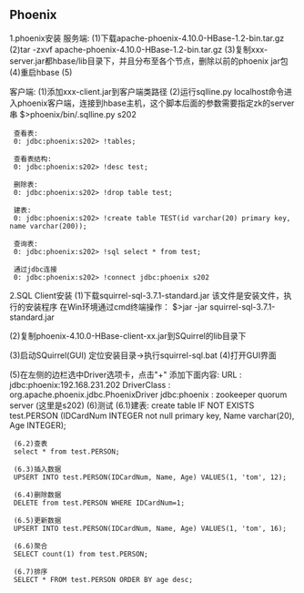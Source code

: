 ﻿Phoenix
------------------
1.phoenix安装
  服务端:
  (1)下载apache-phoenix-4.10.0-HBase-1.2-bin.tar.gz
  (2)tar -zxvf apache-phoenix-4.10.0-HBase-1.2-bin.tar.gz 
  (3)复制xxx-server.jar都hbase/lib目录下，并且分布至各个节点，删除以前的phoenix jar包
  (4)重启hbase
  (5)
  
  客户端:
  (1)添加xxx-client.jar到客户端类路径
  (2)运行sqlline.py localhost命令进入phoenix客户端，连接到hbase主机，这个脚本后面的参数需要指定zk的server串
     $>phoenix/bin/.sqlline.py s202
     
	 查看表:
	 0: jdbc:phoenix:s202> !tables;
	 
	 查看表结构:
	 0: jdbc:phoenix:s202> !desc test;
	 
	 删除表:
	 0: jdbc:phoenix:s202> !drop table test;
	 
	 建表:
	 0: jdbc:phoenix:s202> !create table TEST(id varchar(20) primary key, name varchar(200));
	 
	 查询表:
	 0: jdbc:phoenix:s202> !sql select * from test;
	 
	 通过jdbc连接
	 0: jdbc:phoenix:s202> !connect jdbc:phoenix s202 
	 
2.SQL Client安装
  (1)下载squirrel-sql-3.7.1-standard.jar
      该文件是安装文件，执行的安装程序
	  在Win环境通过cmd终端操作：
	  $>jar -jar squirrel-sql-3.7.1-standard.jar
	  
  (2)复制phoenix-4.10.0-HBase-client-xx.jar到SQuirrel的lib目录下
  
  (3)启动SQuirrel(GUI)
     定位安装目录->执行squirrel-sql.bat
  (4)打开GUI界面
  
  (5)在左侧的边栏选中Driver选项卡，点击"+" 添加下面内容:
     URL           :   jdbc:phoenix:192.168.231.202
	 DriverClass   :   org.apache.phoenix.jdbc.PhoenixDriver
	 jdbc:phoenix  :   zookeeper quorum server (这里是s202)
  (6)测试
     (6.1)建表:
	 create table IF NOT EXISTS test.PERSON (IDCardNum INTEGER not null primary key, Name varchar(20), Age INTEGER);
     	
     (6.2)查表
     select * from test.PERSON;
	 
	 (6.3)插入数据
	 UPSERT INTO test.PERSON(IDCardNum, Name, Age) VALUES(1, 'tom', 12);
	 
	 (6.4)删除数据
	 DELETE from test.PERSON WHERE IDCardNum=1;
	 
	 (6.5)更新数据
	 UPSERT INTO test.PERSON(IDCardNum, Name, Age) VALUES(1, 'tom', 16);
	 
	 (6.6)聚合
	 SELECT count(1) from test.PERSON;
	 
	 (6.7)排序
	 SELECT * FROM test.PERSON ORDER BY age desc;